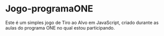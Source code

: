 # Jogo-programaONE
Este é um simples jogo de Tiro ao Alvo em JavaScript, criado durante as aulas do programa ONE no qual estou participando.
